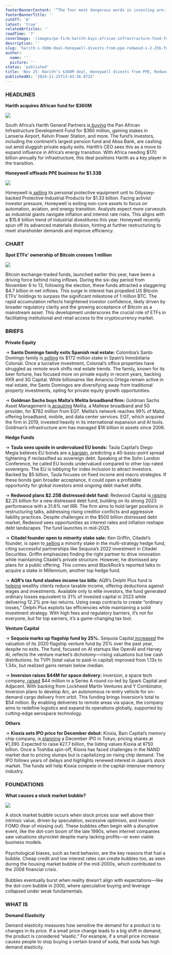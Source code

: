 ```yaml
---
footerBannerContent: '“The four most dangerous words in investing are: ‘This time it’s different.’” – Sir John Templeton'
footerBannerTitle: ''
cutOff: '8'
latest: 'true'
relatedArticles: ''
readTime: '7'
coverImage: '/images/pe-firm-harith-buys-african-infrastructure-fund-for--360-million--1--E1Mz.jpg'
description: ''
slug: 'harith-s-360m-deal-honeywell-divests-from-ppe-redwood-s-2-25b-fund'
author:
  name: ''
  picture: ''
status: 'published'
title: 'Nov 25: Harith’s $360M deal, Honeywell divests from PPE, Redwood''s $2.25B fund '
publishedAt: '2024-11-25T13:43:36.872Z'
---
```


### HEADLINES

**Harith acquires African fund for $360M**

![](/images/pe-firm-harith-buys-african-infrastructure-fund-for--360-million--2--g1Mz.jpg)

South Africa’s Harith General Partners is[ buying](https://www.bnnbloomberg.ca/investing/2024/11/22/pe-firm-harith-buys-african-infrastructure-fund-for-360-million/) the Pan African Infrastructure Development Fund for $360 million, gaining stakes in Lanseria Airport, Kelvin Power Station, and more. The fund’s investors, including the continent’s largest pension fund and Absa Bank, are cashing out amid sluggish private equity exits. Harith’s CEO sees this as a move to expand influence in Africa’s energy transition. With Africa needing $170 billion annually for infrastructure, this deal positions Harith as a key player in the transition.

**Honeywell offloads PPE business for $1.33B**

![](/images/honeywell-sells-ppe-business-to-pe-backed-acquirer--1--ExNz.jpg)

Honeywell is[ selling](https://pitchbook.com/news/articles/honeywell-sells-ppe-business-to-pe-backed-acquirer#:~:text=Honeywell%20has%20agreed%20to%20sell,to%20strengthen%20their%20balance%20sheets.) its personal protective equipment unit to Odyssey-backed Protective Industrial Products for $1.33 billion. Facing activist investor pressure, Honeywell is exiting non-core assets to focus on automation, aviation, and energy transition. Analysts expect more carveouts as industrial giants navigate inflation and interest rate risks. This aligns with a $15.8 billion trend of industrial divestitures this year. Honeywell recently spun off its advanced materials division, hinting at further restructuring to meet shareholder demands and improve efficiency.

### CHART

**Spot ETFs' ownership of Bitcoin crosses 1 million**

![](/images/bitcoin-MyMD.jpg)

Bitcoin exchange-traded funds, launched earlier this year, have been a driving force behind rising inflows. During the six-day period from November 6 to 13, following the election, these funds attracted a staggering $4.7 billion in net inflows. This surge in interest has propelled US Bitcoin ETFs’ holdings to surpass the significant milestone of 1 million BTC. The rapid accumulation reflects heightened investor confidence, likely driven by broader regulatory clarity and the growing acceptance of Bitcoin as a mainstream asset. This development underscores the crucial role of ETFs in facilitating institutional and retail access to the cryptocurrency market.

### BRIEFS

**Private Equity**

→ **Santo Domingo family exits Spanish real estate:** Colombia’s Santo Domingo family is[ selling](https://www.bnnbloomberg.ca/business/2024/11/22/colombian-billionaires-exit-bet-on-spanish-commercial-property/#:~:text=\(Bloomberg\)%20%2D%2D%20Colombia's%20billionaire%20Santo,class%20for%20wealthy%20global%20investors.) its $172 million stake in Spain’s Inmobiliaria Colonial. Once a lucrative investment, Colonial’s office properties have struggled as remote work shifts real estate trends. The family, known for its beer fortune, has focused more on private equity in recent years, backing KKR and 3G Capital. While billionaires like Amancio Ortega remain active in real estate, the Santo Domingos are diversifying away from traditional property investments, opting for private equity growth opportunities.

→ **Goldman Sachs buys Malta’s Melita broadband firm:** Goldman Sachs Asset Management is[ acquiring](https://www.bnnbloomberg.ca/business/company-news/2024/11/22/eqt-to-sell-broadband-firm-melita-to-goldman-sachs-unit/) Melita, a Maltese broadband and 5G provider, for $782 million from EQT. Melita’s network reaches 99% of Malta, offering broadband, mobile, and data center services. EQT, which acquired the firm in 2019, invested heavily in its international expansion and AI tools. Goldman’s infrastructure arm has managed $16 billion in assets since 2006.

**Hedge Funds**

→ **Taula sees upside in undervalued EU bonds:** Taula Capital’s Diego Megia believes EU bonds are a[ bargain](https://www.hedgeweek.com/taula-cio-megia-sees-opportunity-in-eu-bonds/), predicting a 40-basis-point spread tightening if reclassified as sovereign debt. Speaking at the Sohn London Conference, he called EU bonds undervalued compared to other top-rated sovereigns. The EU is lobbying for index inclusion to attract investors. Backed by $5 billion, Taula focuses on fixed income and macro strategies. If these bonds gain broader acceptance, it could open a profitable opportunity for global investors amid ongoing debt market shifts.

→ **Redwood plans $2.25B distressed debt fund:** Redwood Capital is[ raising](https://www.hedgeweek.com/redwood-plans-2-25bn-credit-fund-amid-distressed-debt-challenges/#:~:text=Redwood%20Capital%20Management%2C%20an%20opportunistic,to%20a%20report%20by%20Bloomberg.) $2.25 billion for a new distressed debt fund, building on its strong 2023 performance with a 31.6% net IRR. The firm aims to hold larger positions in restructuring talks, addressing rising creditor conflicts and aggressive liability practices. Despite challenges in the $500 billion distressed debt market, Redwood sees opportunities as interest rates and inflation reshape debt landscapes. The fund launches in mid-2025.

→ **Citadel founder open to minority stake sale:** Ken Griffin, Citadel’s founder, is open to[ selling](https://www.hedgeweek.com/griffin-open-to-selling-minority-citadel-stake/) a minority stake in the multi-strategy hedge fund, citing successful partnerships like Sequoia’s 2022 investment in Citadel Securities. Griffin emphasizes finding the right partner to drive innovation while maintaining Citadel’s private structure. However, he dismissed any plans for a public offering. This comes amid BlackRock’s reported talks to acquire a stake in Millennium, another top hedge fund.

→ **AQR’s tax fund slashes income tax bills:** AQR’s Delphi Plus fund is[ helping](https://www.bloomberg.com/news/articles/2024-11-22/quant-hedge-fund-aqr-is-cutting-income-tax-bills-for-wealthy-clients?embedded-checkout=true) wealthy clients reduce taxable income, offering deductions against wages and investments. Available only to elite investors, the fund generated ordinary losses equivalent to 31% of invested capital in 2023 while delivering 12.2% pre-tax returns. Using swap contracts to create “ordinary losses,” Delphi Plus exploits tax efficiencies while maintaining a solid investment strategy. With high fees and regulatory barriers, it’s not for everyone, but for top earners, it’s a game-changing tax tool.

**Venture Capital**

→ **Sequoia marks up flagship fund by 25%.** Sequoia Capital[ increased](https://pitchbook.com/news/articles/sequoia-marked-up-2020-flagship-vc-fund) the valuation of its 2020 flagship venture fund by 25% over the past year, despite no exits. The fund, focused on AI startups like OpenAI and Harvey AI, reflects the venture market’s dichotomy—rising valuations but low cash distributions. Its TVPI (total value to paid-in capital) improved from 1.13x to 1.34x, but realized gains remain below median.

→ **Inversion raises $44M for space delivery:** Inversion, a space tech company,[ raised](https://vcnewsdaily.com/inversion/venture-capital-funding/ckjcfydwmg) $44 million in a Series A round co-led by Spark Capital and Adjacent. With backing from Lockheed Martin Ventures and Y Combinator, Inversion plans to develop Arc, an autonomous re-entry vehicle for on-demand cargo delivery from orbit. This funding brings Inversion’s total to $54 million. By enabling deliveries to remote areas via space, the company aims to redefine logistics and expand its operations globally, supported by cutting-edge aerospace technology.

**Others**

→ **Kioxia sets IPO price for December debut:** Kioxia, Bain Capital’s memory chip company, is[ planning](https://www.bnnbloomberg.ca/business/international/2024/11/22/bain-backed-kioxia-sets-ipo-price-for-december-tokyo-debut/#:~:text=\(Bloomberg\)%20%2D%2D%20Bain%20Capital%2D,on%20Japan's%20stock%20market%20renewal.) a December IPO in Tokyo, pricing shares at ¥1,390. Expected to raise ¥27.7 billion, the listing values Kioxia at ¥750 billion. Once a Toshiba spin-off, Kioxia has faced challenges in the NAND market due to pricing slumps but is capitalizing on rising chip demand. The IPO follows years of delays and highlights renewed interest in Japan’s stock market. The funds will help Kioxia compete in the capital-intensive memory industry.

### FOUNDATIONS

**What causes a stock market bubble?**

![](/images/what-causes-a-stock-market-bubble_-czMj.jpg)

A stock market bubble occurs when stock prices soar well above their intrinsic value, driven by speculation, excessive optimism, and investor FOMO (fear of missing out). These bubbles often begin with a disruptive event, like the dot-com boom of the late 1990s, when internet companies saw valuations skyrocket despite many lacking profits—or even viable business models.\
\
Psychological biases, such as herd behavior, are the key reasons that fuel a bubble. Cheap credit and low interest rates can create bubbles too, as seen during the housing market bubble of the mid-2000s, which contributed to the 2008 financial crisis.\
\
Bubbles eventually burst when reality doesn’t align with expectations—like the dot-com bubble in 2000, where speculative buying and leverage collapsed under weak fundamentals.

### WHAT IS

**Demand Elasticity**

Demand elasticity measures how sensitive the demand for a product is to changes in its price. If a small price change leads to a big shift in demand, the product is considered “elastic.” For example, if a small price increase causes people to stop buying a certain brand of soda, that soda has high demand elasticity.